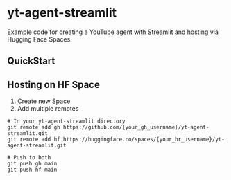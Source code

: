 # yt-agent-streamlit
Example code for creating a YouTube agent with Streamlit and hosting via Hugging Face Spaces.

## QuickStart

## Hosting on HF Space
1. Create new Space
2. Add multiple remotes

```
# In your yt-agent-streamlit directory
git remote add gh https://github.com/{your_gh_username}/yt-agent-streamlit.git
git remote add hf https://huggingface.co/spaces/{your_hr_username}/yt-agent-streamlit.git

# Push to both
git push gh main
git push hf main
```
